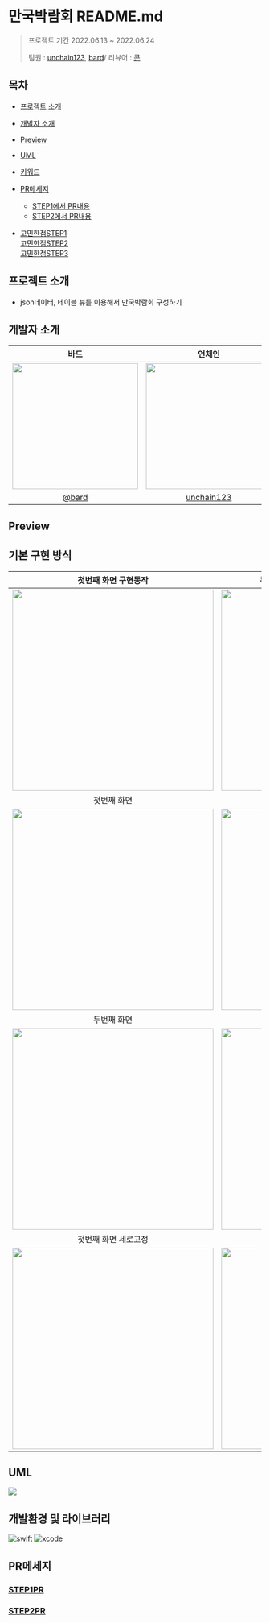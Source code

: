 # 만국박람회 README.md
>프로젝트 기간 2022.06.13 ~ 2022.06.24
>
>팀원 : [unchain123](https://github.com/unchain123), [bard](https://github.com/bar-d)/ 리뷰어 : [콘](https://github.com/protocorn93)
## 목차

- [프로젝트 소개](#프로젝트-소개)  
- [개발자 소개](#개발자-소개)  
- [Preview](#Preview)  
- [UML](#UML)  
- [키워드](#키워드)  
- [PR메세지](#PR메세지)  
    - [STEP1에서 PR내용](#STEP1PR)
    - [STEP2에서 PR내용](#STEP2PR)

- [고민한점STEP1](https://github.com/bar-d/ios-exposition-universelle/blob/develop/%EB%A7%8C%EA%B5%AD%EB%B0%95%EB%9E%8C%ED%9A%8CSTEP1.md)  
[고민한점STEP2](https://github.com/bar-d/ios-exposition-universelle/blob/develop/%EB%A7%8C%EA%B5%AD%EB%B0%95%EB%9E%8C%ED%9A%8CSTEP2.md)  
[고민한점STEP3](https://github.com/bar-d/ios-exposition-universelle/blob/develop/%EB%A7%8C%EA%B5%AD%EB%B0%95%EB%9E%8C%ED%9A%8CSTEP3.md)
## 프로젝트 소개
- json데이터, 테이블 뷰를 이용해서 만국박람회 구성하기

## 개발자 소개
|바드|언체인|
|:---:|:---:|
|<img src="https://avatars.githubusercontent.com/u/92622931?v=4" width="250" height="250">|<img src="https://i.imgur.com/gEAc4rf.png" width="250" height="250">|
|[@bard](https://github.com/bar-d)|[unchain123](https://github.com/unchain123)|

## Preview
## 기본 구현 방식

|첫번째 화면 구현동작|두번째 화면 및 세번째 화면 구현 동작|  
|:---:|:---:|  
|<img src="https://i.imgur.com/xJfUNws.gif" width="400"/>|<img src="https://i.imgur.com/PVU2seK.gif" width="400"/>|  
|첫번째 화면|첫번째 화면 최하단 부분|  
|<img src="https://i.imgur.com/5aqX8xW.jpg" width="400"/>|<img src="https://i.imgur.com/KcARFwP.png" width="400"/>|  
|두번째 화면|세번째 화면|   
|<img src="https://i.imgur.com/H2PgbqG.png" width="400"/>|<img src="https://i.imgur.com/LZiPiKM.png" width="400"/>|  
|첫번째 화면 세로고정|다이나믹 타입 적용|  
|<img src = "https://i.imgur.com/cEsrsJ6.gif" width = 400>|<img src="https://user-images.githubusercontent.com/92622931/175485822-5a3ae0e0-a50e-44ef-be90-66d3da091ec4.gif" width="400"/>|


## UML
![](https://i.imgur.com/OGGKLIN.jpg)


## 개발환경 및 라이브러리
[![swift](https://img.shields.io/badge/swift-5.6-orange)]() [![xcode](https://img.shields.io/badge/Xcode-13.3-blue)]()

## PR메세지
### [STEP1PR](https://github.com/yagom-academy/ios-exposition-universelle/pull/169)
### [STEP2PR](https://github.com/yagom-academy/ios-exposition-universelle/pull/176)


